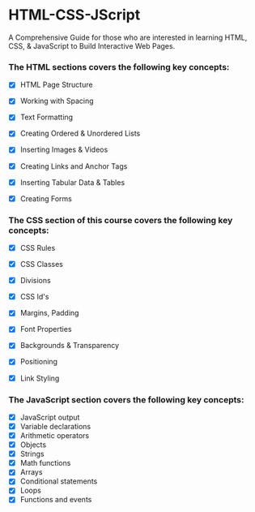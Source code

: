 # HTML-CSS-JScript
A Comprehensive Guide for those who are interested in learning HTML, CSS, &amp; JavaScript to Build Interactive Web Pages.



### The HTML sections covers the following key concepts:
- [x] HTML Page Structure
- [x] Working with Spacing
- [x] Text Formatting
- [x] Creating Ordered & Unordered Lists
- [x] Inserting Images & Videos
- [x] Creating Links and Anchor Tags
- [x] Inserting Tabular Data & Tables
- [x] Creating Forms


### The CSS section of this course covers the following key concepts:
- [x] CSS Rules
- [x] CSS Classes
- [x] Divisions
- [x] CSS Id's
- [x] Margins, Padding
- [x] Font Properties
- [x] Backgrounds & Transparency
- [x] Positioning
- [x] Link Styling


### The JavaScript section covers the following key concepts:
- [x] JavaScript output
- [x] Variable declarations
- [x] Arithmetic operators
- [x] Objects
- [x] Strings
- [x] Math functions
- [x] Arrays
- [x] Conditional statements
- [x] Loops
- [x] Functions and events
